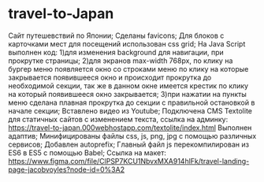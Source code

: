 # travel-to-Japan
Сайт путешевствий по Японии;
Сделаны favicons;
Для блоков с карточками мест для посещений использован css grid;
На Java Script выполнен код:
 1)для изменения background для навигации, при прокрутке страницы;
 2)для экранов max-width 768px, по клику на бургер меню появляется окно со строками меню по клику на которые закрывается появившееся окно и происходит прокрутка до необходимой секции, так же в данном окне имеется крестик по клику на который появившееся окно закрывается;
 3)при нажатии на пункты меню сделана плавная прокрутка до секции с правильной остановкой в начале секции;
Вставлено видео из Youtube;
Подключена CMS Textolite для статичных сайтов с изменением текста, ссылка на админку: https://travel-to-japan.000webhostapp.com/textolite/index.html
Выполнен адаптив;
Минифицированы файлы css, js, png, jpg с помощью различных сервисов;
Добавлен autoprefix;
Главный файл js перекомпилирован из ES6 в ES5 с помощью Babel;
Ссылка на макет: https://www.figma.com/file/ClPSP7KCU1NbvxMXA914hlFk/travel-landing-page-jacobvoyles?node-id=0%3A2
